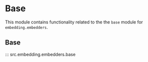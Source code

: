 # Base

This module contains functionality related to the the `base` module for `embedding.embedders`.

## Base

::: src.embedding.embedders.base

